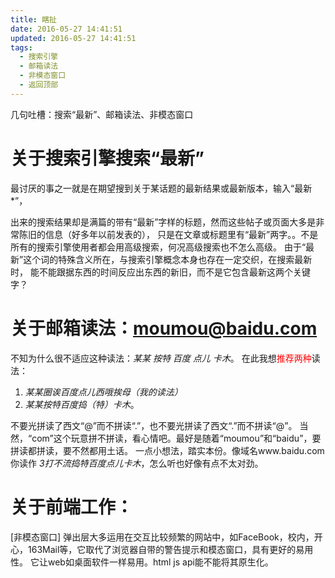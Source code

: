 ```yaml
---
title: 瞎扯
date: 2016-05-27 14:41:51
updated: 2016-05-27 14:41:51
tags:
  - 搜索引擎
  - 邮箱读法
  - 非模态窗口
  - 返回顶部
---
```


几句吐槽：搜索“最新”、邮箱读法、非模态窗口

<!--more-->

# 关于搜索引擎搜索“最新”

最讨厌的事之一就是在期望搜到关于某话题的最新结果或最新版本，输入“最新*”，

出来的搜索结果却是满篇的带有“最新”字样的标题，然而这些帖子或页面大多是非常陈旧的信息（好多年以前发表的），
只是在文章或标题里有“最新”两字。。不是所有的搜索引擎使用者都会用高级搜索，何况高级搜索也不怎么高级。
由于“最新”这个词的特殊含义所在，与搜索引擎概念本身也存在一定交织，在搜索最新时，
能不能跟据东西的时间反应出东西的新旧，而不是它包含最新这两个关键字？

# 关于邮箱读法：moumou@baidu.com

不知为什么很不适应这种读法：*某某 按特 百度 点儿 卡木*。
在此我想<font color="red">推荐两种</font>读法：
1. *某某圈诶百度点儿西哦挨母（我的读法）*
2. *某某按特百度捣（特）卡木*。

不要光拼读了西文“@”而不拼读“.”，也不要光拼读了西文“.”而不拼读“@”。
当然，“com”这个玩意拼不拼读，看心情吧。最好是随着“moumou”和“baidu”，要拼读都拼读，要不然都用土话。
一点小想法，踏实本份。像域名www.baidu.com你读作 *3打不流捣特百度点儿卡木*，怎么听也好像有点不太对劲。

# 关于前端工作：

[非模态窗口] 弹出层大多运用在交互比较频繁的网站中，如FaceBook，校内，开心，163Mail等，它取代了浏览器自带的警告提示和模态窗口，具有更好的易用性。
它让web如桌面软件一样易用。html js api能不能将其原生化。
